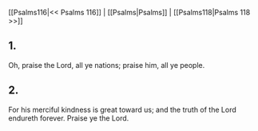 [[Psalms116|<< Psalms 116]] | [[Psalms|Psalms]] | [[Psalms118|Psalms 118 >>]]
## 1.
Oh, praise the Lord, all ye nations; praise him, all ye people.
## 2.
For his merciful kindness is great toward us; and the truth of the Lord endureth forever. Praise ye the Lord.

